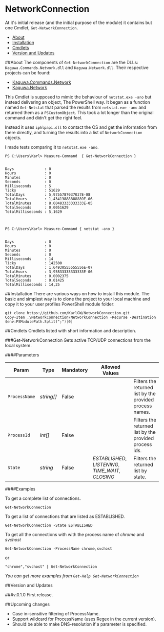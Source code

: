 # NetworkConnection
At it's initial release (and the initial purpose of the module) it contains but one 
Cmdlet, `Get-NetworkConnection`. 

* [About](#about)
* [Installation](#installation)
* [Cmdlets](#cmdlets)
* [Version and Updates](#version)

##<a name=about>About</a>
The components of `Get-NetworkConnection` are the DLLs: `Kaguwa.Commands.Network.dll` and `Kaguwa.Network.dll`.
Their respective projects can be found:

* [Kaguwa.Commands.Network](https://github.com/KarlGW/Kaguwa.Commands)
* [Kaguwa.Network](https://github.com/KarlGW/Kaguwa.Network)

This Cmdlet is supposed to mimic the behaviour of `netstat.exe -ano` but instead delivering 
an object, The PowerShell way. It began as a function named `Get-Netstat` that parsed the 
results from `netstat.exe -ano` and returned them as a `PSCustomObject`. This took a lot longer 
than the original command and didn't get the right feel. 

Instead it uses `iphlpapi.dll` to contact the OS and get the information from there directly, and turning the 
results into a list of `NetworkConnection` objects.

I made tests comparing it to `netstat.exe -ano`.

```
PS C:\Users\Karl> Measure-Command  { Get-NetworkConnection }


Days              : 0
Hours             : 0
Minutes           : 0
Seconds           : 0
Milliseconds      : 5
Ticks             : 51629
TotalDays         : 5,9755787037037E-08
TotalHours        : 1,43413888888889E-06
TotalMinutes      : 8,60483333333333E-05
TotalSeconds      : 0,0051629
TotalMilliseconds : 5,1629



PS C:\Users\Karl> Measure-Command { netstat -ano }


Days              : 0
Hours             : 0
Minutes           : 0
Seconds           : 0
Milliseconds      : 14
Ticks             : 142500
TotalDays         : 1,64930555555556E-07
TotalHours        : 3,95833333333333E-06
TotalMinutes      : 0,0002375
TotalSeconds      : 0,01425
TotalMilliseconds : 14,25
```

##<a name=installation>Installation</a>
There are various ways on how to install this module. The basic and simplest way is to clone
the project to your local machine and copy it to your user profiles PowerShell module folder:

```
git clone https://github.com/KarlGW/NetworkConnection.git
Copy-Item .\NetworkConnection\NetworkConnection -Recurse -Destination $env:PSModulePath.Split(";")[0]
```

##<a name="cmdlets">Cmdlets</a>
Cmdlets listed with short information and description.


###Get-NetworkConnection
Gets active TCP/UDP connections from the local system.

####Parameters

| Param         | Type       | Mandatory | Allowed Values |                                                           |
|---------------|------------|-----------|----------------------------------------------------|-----------------------------------------------------------|
| `ProcessName` | *string[]* | False     |                                                    | Filters the returned list by the provided process names.  |
| `ProcessId`   | *int[]*    | False     |                                                    | Filters the returned list by the provided process ids.    |
| `State`       | *string*   | False     | *ESTABLISHED*, *LISTENING*, *TIME_WAIT*, *CLOSING* | Filters the returned list by state.


####Examples

To get a complete list of connections.

`Get-NetworkConnection`

To get a list of connections that are listed as ESTABLISHED.

`Get-NetworkConnection -State ESTABLISHED`

To get all the connections with with the process name of *chrome* and *svchost*

`Get-NetworkConnection -ProcessName chrome,svchost`

or

`"chrome","svchost" | Get-NetworkConnection`

*You can get more examples from `Get-Help Get-NetworkConnection`*

##<a name="version">Version and Updates</a>

###v.0.1.0
First release.

##<a name="upcoming">Upcoming changes</a>

* Case in-sensitive filtering of ProcessName.
* Support wildcard for ProcessName (uses Regex in the current version).
* Should be able to make DNS-resolution if a parameter is specified.